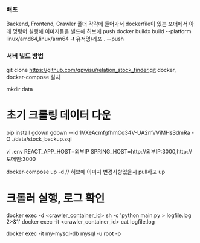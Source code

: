 ### 배포 
Backend, Frontend, Crawler 폴더 각각에 들어가서 dockerfile이 있는 포더에서 아래 명령어 실행해 이미지들을 빌드해 허브에 push 
docker buildx build --platform linux/amd64,linux/arm64 -t 유저명/레포 . --push  



### 서버 빌드 방법 
git clone https://github.com/qpwisu/relation_stock_finder.git
docker, docker-compose 설치 

mkdir data
# 초기 크롤링 데이터 다운
pip install gdown
gdown --id 1VXeAcmfgfhmCq34V-UA2mVViMHsSdmRa -O ./data/stock_backup.sql

vi .env 
    REACT_APP_HOST=외부IP
    SPRING_HOST=http://외부IP:3000,http://도메인:3000


docker-compose up -d  // 허브에 이미지 변경사항있을시 pull하고 up       
# 크롤러 실행, 로그 확인 
docker exec -d <crawler_container_id> sh -c 'python main.py > logfile.log 2>&1'
    docker exec -it <crawler_container_id> cat logfile.log

docker exec -it my-mysql-db mysql -u root -p



